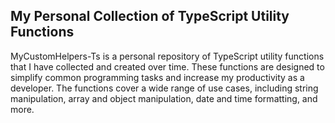 ## My Personal Collection of TypeScript Utility Functions

MyCustomHelpers-Ts is a personal repository of TypeScript utility functions that I have collected and created over time. These functions are designed to simplify common programming tasks and increase my productivity as a developer. The functions cover a wide range of use cases, including string manipulation, array and object manipulation, date and time formatting, and more.

